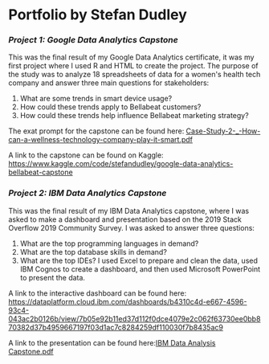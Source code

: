 # Portfolio by Stefan Dudley

### *Project 1: Google Data Analytics Capstone*

This was the final result of my Google Data Analytics certificate, it was my first project where I used R and HTML to create the project.
The purpose of the study was to analyze 18 spreadsheets of data for a women's health tech company and answer three main questions for stakeholders:
1. What are some trends in smart device usage?
2. How could these trends apply to Bellabeat customers?
3. How could these trends help influence Bellabeat marketing strategy?

The exat prompt for the capstone can be found here: [Case-Study-2-_-How-can-a-wellness-technology-company-play-it-smart.pdf](https://github.com/Dudlst01/Portfolio/files/11357009/Case-Study-2-_-How-can-a-wellness-technology-company-play-it-smart.pdf)

A link to the capstone can be found on Kaggle: https://www.kaggle.com/code/stefandudley/google-data-analytics-bellabeat-capstone

### *Project 2: IBM Data Analytics Capstone*

This was the final result of my IBM Data Analytics capstone, where I was asked to make a dashboard and presentation based on the 2019 Stack Overflow 2019 Community Survey. I was asked to answer three questions:
1. What are the top programming languages in demand?
2. What are the top database skills in demand?
3. What are the top IDEs?
I used Excel to prepare and clean the data, used IBM Cognos to create a dashboard, and then used Microsoft PowerPoint to present the data.

A link to the interactive dashboard can be found here: https://dataplatform.cloud.ibm.com/dashboards/b4310c4d-e667-4596-93c4-043ac2b0126b/view/7b05e92b11ed37d112f0dce4079e2c062f63730ee0bb870382d37b4959667197f03d1ac7c8284259df110030f7b8435ac9

A link to the presentation can be found here:[IBM Data Analysis Capstone.pdf](https://github.com/Dudlst01/Portfolio/files/11357128/IBM.Data.Analysis.Capstone.pdf)
